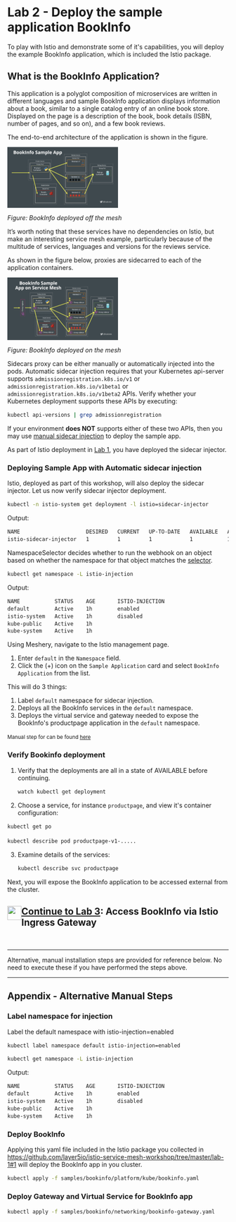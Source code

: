 # Lab 2 - Deploy the sample application BookInfo

To play with Istio and demonstrate some of it's capabilities, you will deploy the example BookInfo application, which is included the Istio package.

## What is the BookInfo Application?

This application is a polyglot composition of microservices are written in different languages and sample BookInfo application displays information about a book, similar to a single catalog entry of an online book store. Displayed on the page is a description of the book, book details (ISBN, number of pages, and so on), and a few book reviews.

The end-to-end architecture of the application is shown in the figure.

<a href="img/bookinfo-off-mesh.png">
<img src="img/bookinfo-off-mesh.png" width="50%" align="center" />
</a>

_Figure: BookInfo deployed off the mesh_

It’s worth noting that these services have no dependencies on Istio, but make an interesting service mesh example, particularly because of the multitude of services, languages and versions for the reviews service.

As shown in the figure below, proxies are sidecarred to each of the application containers.

<a href="img/bookinfo-on-mesh.png">
<img src="img/bookinfo-on-mesh.png" width="50%" align="center" />
</a>

_Figure: BookInfo deployed on the mesh_

Sidecars proxy can be either manually or automatically injected into the pods. Automatic sidecar injection requires that your Kubernetes api-server supports `admissionregistration.k8s.io/v1` or `admissionregistration.k8s.io/v1beta1` or `admissionregistration.k8s.io/v1beta2` APIs. Verify whether your Kubernetes deployment supports these APIs by executing:

```sh
kubectl api-versions | grep admissionregistration
```

If your environment **does NOT** supports either of these two APIs, then you may use [manual sidecar injection](./appendix-manual-injection.md) to deploy the sample app.

As part of Istio deployment in [Lab 1](../lab-1/README.md), you have deployed the sidecar injector.

### <a name="auto"></a> Deploying Sample App with Automatic sidecar injection

Istio, deployed as part of this workshop, will also deploy the sidecar injector. Let us now verify sidecar injector deployment.

```sh
kubectl -n istio-system get deployment -l istio=sidecar-injector
```

Output:

```sh
NAME                     DESIRED   CURRENT   UP-TO-DATE   AVAILABLE   AGE
istio-sidecar-injector   1         1         1            1           1d
```

NamespaceSelector decides whether to run the webhook on an object based on whether the namespace for that object matches the [selector](https://kubernetes.io/docs/concepts/overview/working-with-objects/labels/#label-selectors).

```sh
kubectl get namespace -L istio-injection
```

Output:

```sh
NAME           STATUS    AGE       ISTIO-INJECTION
default        Active    1h        enabled
istio-system   Active    1h        disabled
kube-public    Active    1h
kube-system    Active    1h
```

Using Meshery, navigate to the Istio management page.

1. Enter `default` in the `Namespace` field.
1. Click the (+) icon on the `Sample Application` card and select `BookInfo Application` from the list.

This will do 3 things:

1. Label `default` namespace for sidecar injection.
1. Deploys all the BookInfo services in the `default` namespace.
1. Deploys the virtual service and gateway needed to expose the BookInfo's productpage application in the `default` namespace.

<small>Manual step for can be found [here](#appendix)</small>

### <a name="verify"></a> Verify Bookinfo deployment

1. Verify that the deployments are all in a state of AVAILABLE before continuing.

   ```sh
   watch kubectl get deployment
   ```

2. Choose a service, for instance `productpage`, and view it's container configuration:

```sh
kubectl get po

kubectl describe pod productpage-v1-.....
```

3. Examine details of the services:

   ```sh
   kubectl describe svc productpage
   ```

Next, you will expose the BookInfo application to be accessed external from the cluster.

<h2>
  <a href="../lab-3/README.md">
  <img src="../img/go.svg" width="32" height="32" align="left" />
  Continue to Lab 3</a>: Access BookInfo via Istio Ingress Gateway
</h2>

<br />
<hr />

Alternative, manual installation steps are provided for reference below. No need to execute these if you have performed the steps above.

<hr />

## <a name="appendix"></a> Appendix - Alternative Manual Steps

### Label namespace for injection

Label the default namespace with istio-injection=enabled

```sh
kubectl label namespace default istio-injection=enabled
```

```sh
kubectl get namespace -L istio-injection
```

Output:

```sh
NAME           STATUS    AGE       ISTIO-INJECTION
default        Active    1h        enabled
istio-system   Active    1h        disabled
kube-public    Active    1h
kube-system    Active    1h
```

### Deploy BookInfo

Applying this yaml file included in the Istio package you collected in https://github.com/layer5io/istio-service-mesh-workshop/tree/master/lab-1#1 will deploy the BookInfo app in you cluster.

```sh
kubectl apply -f samples/bookinfo/platform/kube/bookinfo.yaml
```

### Deploy Gateway and Virtual Service for BookInfo app

```sh
kubectl apply -f samples/bookinfo/networking/bookinfo-gateway.yaml
```
